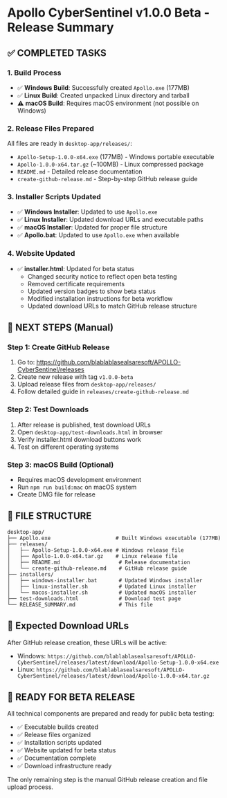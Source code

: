 # Apollo CyberSentinel v1.0.0 Beta - Release Summary

## ✅ COMPLETED TASKS

### 1. Build Process
- ✅ **Windows Build**: Successfully created `Apollo.exe` (177MB)
- ✅ **Linux Build**: Created unpacked Linux directory and tarball
- ⚠️ **macOS Build**: Requires macOS environment (not possible on Windows)

### 2. Release Files Prepared
All files are ready in `desktop-app/releases/`:
- `Apollo-Setup-1.0.0-x64.exe` (177MB) - Windows portable executable
- `Apollo-1.0.0-x64.tar.gz` (~100MB) - Linux compressed package
- `README.md` - Detailed release documentation
- `create-github-release.md` - Step-by-step GitHub release guide

### 3. Installer Scripts Updated
- ✅ **Windows Installer**: Updated to use `Apollo.exe`
- ✅ **Linux Installer**: Updated download URLs and executable paths
- ✅ **macOS Installer**: Updated for proper file structure
- ✅ **Apollo.bat**: Updated to use `Apollo.exe` when available

### 4. Website Updated
- ✅ **installer.html**: Updated for beta status
  - Changed security notice to reflect open beta testing
  - Removed certificate requirements
  - Updated version badges to show beta status
  - Modified installation instructions for beta workflow
  - Updated download URLs to match GitHub release structure

## 🔄 NEXT STEPS (Manual)

### Step 1: Create GitHub Release
1. Go to: https://github.com/blablablasealsaresoft/APOLLO-CyberSentinel/releases
2. Create new release with tag `v1.0.0-beta`
3. Upload release files from `desktop-app/releases/`
4. Follow detailed guide in `releases/create-github-release.md`

### Step 2: Test Downloads
1. After release is published, test download URLs
2. Open `desktop-app/test-downloads.html` in browser
3. Verify installer.html download buttons work
4. Test on different operating systems

### Step 3: macOS Build (Optional)
- Requires macOS development environment
- Run `npm run build:mac` on macOS system
- Create DMG file for release

## 📁 FILE STRUCTURE

```
desktop-app/
├── Apollo.exe                     # Built Windows executable (177MB)
├── releases/
│   ├── Apollo-Setup-1.0.0-x64.exe # Windows release file
│   ├── Apollo-1.0.0-x64.tar.gz    # Linux release file
│   ├── README.md                   # Release documentation
│   └── create-github-release.md    # GitHub release guide
├── installers/
│   ├── windows-installer.bat       # Updated Windows installer
│   ├── linux-installer.sh          # Updated Linux installer
│   └── macos-installer.sh          # Updated macOS installer
├── test-downloads.html             # Download test page
└── RELEASE_SUMMARY.md              # This file
```

## 🔗 Expected Download URLs

After GitHub release creation, these URLs will be active:
- Windows: `https://github.com/blablablasealsaresoft/APOLLO-CyberSentinel/releases/latest/download/Apollo-Setup-1.0.0-x64.exe`
- Linux: `https://github.com/blablablasealsaresoft/APOLLO-CyberSentinel/releases/latest/download/Apollo-1.0.0-x64.tar.gz`

## 🚀 READY FOR BETA RELEASE

All technical components are prepared and ready for public beta testing:
- ✅ Executable builds created
- ✅ Release files organized  
- ✅ Installation scripts updated
- ✅ Website updated for beta status
- ✅ Documentation complete
- ✅ Download infrastructure ready

The only remaining step is the manual GitHub release creation and file upload process.
